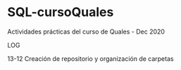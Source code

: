 # SQL-cursoQuales
Actividades prácticas del curso de Quales - Dec 2020

LOG 

13-12  Creación de repositorio y organización de carpetas

